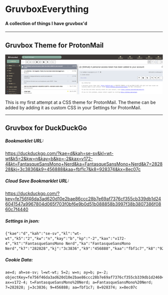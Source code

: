 # GruvboxEverything
#### A collection of things I have gruvbox'd 
---

## Gruvbox Theme for ProtonMail

![alt text](https://github.com/dotMavriQ/GruvboxEverything/blob/master/ScreenshotGruvboxProtonMail.png?raw=true "Gruvbox Theme for ProtonMail Screenshot")

This is my first attempt at a CSS theme for ProtonMail.
The theme can be added by adding it as custom CSS in your Settings for ProtonMail.

---

## Gruvbox for DuckDuckGo 

##### Bookmarklet URL:
https://duckduckgo.com/?kae=d&kah=se-sv&kl=wt-wt&k5=2&kw=n&kay=b&kp=-2&kax=v172-4&kt=FantasqueSansMono+Nerd&ka=FantasqueSansMono+Nerd&k7=282828&kj=3c3836&k9=456888&kaa=fbf1c7&k8=928374&kx=8ec07c

##### Cloud Save Bookmarklet URL:
https://duckduckgo.com/?key=fe756f46da3ad620d10e2bae86ccc28b7e69af7376cf355cb339db1d246041547a9967804d065f703f0bf6e9b0d51b088858b3997f38b3807386f0860c7f4440

##### Settings in json:
```
{"kae":"d","kah":"se-sv","kl":"wt-wt","k5":"2","kw":"n","kay":"b","kp":"-2","kax":"v172-4","kt":"FantasqueSansMono Nerd","ka":"FantasqueSansMono Nerd","k7":"282828","kj":"3c3836","k9":"456888","kaa":"fbf1c7","k8":"928374","kx":"8ec07c"}
``` 

##### Cookie Data:
```
ae=d; ah=se-sv; l=wt-wt; 5=2; w=n; ay=b; p=-2; objectKey=fe756f46da3ad620d10e2bae86ccc28b7e69af7376cf355cb339db1d246041547a9967804d065f703f0bf6e9b0d51b088858b3997f38b3807386f0860c7f4440; ax=v172-4; t=FantasqueSansMono%20Nerd; a=FantasqueSansMono%20Nerd; 7=282828; j=3c3836; 9=456888; aa=fbf1c7; 8=928374; x=8ec07c
``` 
